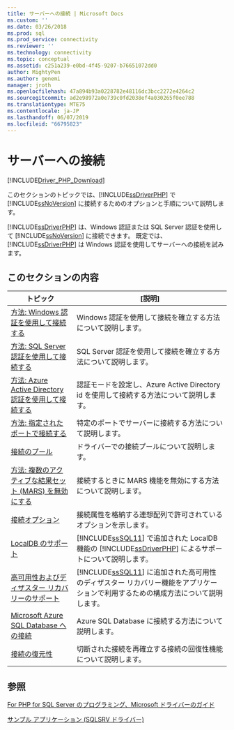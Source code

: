 ```yaml
---
title: サーバーへの接続 | Microsoft Docs
ms.custom: ''
ms.date: 03/26/2018
ms.prod: sql
ms.prod_service: connectivity
ms.reviewer: ''
ms.technology: connectivity
ms.topic: conceptual
ms.assetid: c251a239-e0bd-4f45-9207-b76651072dd0
author: MightyPen
ms.author: genemi
manager: jroth
ms.openlocfilehash: 47a894b93a0228782e48116dc3bcc2272e4264c2
ms.sourcegitcommit: ad2e98972a0e739c0fd2038ef4a030265f0ee788
ms.translationtype: MTE75
ms.contentlocale: ja-JP
ms.lasthandoff: 06/07/2019
ms.locfileid: "66795823"
---
```

# <a name="connecting-to-the-server"></a>サーバーへの接続
[!INCLUDE[Driver_PHP_Download](../../includes/driver_php_download.md)]

このセクションのトピックでは、[!INCLUDE[ssDriverPHP](../../includes/ssdriverphp_md.md)] で [!INCLUDE[ssNoVersion](../../includes/ssnoversion-md.md)] に接続するためのオプションと手順について説明します。  

[!INCLUDE[ssDriverPHP](../../includes/ssdriverphp_md.md)] は、Windows 認証または SQL Server 認証を使用して [!INCLUDE[ssNoVersion](../../includes/ssnoversion-md.md)] に接続できます。 既定では、 [!INCLUDE[ssDriverPHP](../../includes/ssdriverphp_md.md)] は Windows 認証を使用してサーバーへの接続を試みます。  

## <a name="in-this-section"></a>このセクションの内容  

|トピック|[説明]|  
|---------|---------------|  
|[方法: Windows 認証を使用して接続する](../../connect/php/how-to-connect-using-windows-authentication.md)|Windows 認証を使用して接続を確立する方法について説明します。|  
|[方法: SQL Server 認証を使用して接続する](../../connect/php/how-to-connect-using-sql-server-authentication.md)|SQL Server 認証を使用して接続を確立する方法について説明します。|  
|[方法: Azure Active Directory 認証を使用して接続する](../../connect/php/azure-active-directory.md)|認証モードを設定し、Azure Active Directory id を使用して接続する方法について説明します。|  
|[方法: 指定されたポートで接続する](../../connect/php/how-to-connect-on-a-specified-port.md)|特定のポートでサーバーに接続する方法について説明します。|  
|[接続のプール](../../connect/php/connection-pooling-microsoft-drivers-for-php-for-sql-server.md)|ドライバーでの接続プールについて説明します。|  
|[方法: 複数のアクティブな結果セット (MARS) を無効にする](../../connect/php/how-to-disable-multiple-active-resultsets-mars.md)|接続するときに MARS 機能を無効にする方法について説明します。|  
|[接続オプション](../../connect/php/connection-options.md)|接続属性を格納する連想配列で許可されているオプションを示します。|  
|[LocalDB のサポート](../../connect/php/php-driver-for-sql-server-support-for-localdb.md)|[!INCLUDE[ssSQL11](../../includes/sssql11-md.md)] で追加された LocalDB 機能の [!INCLUDE[ssDriverPHP](../../includes/ssdriverphp_md.md)] によるサポートについて説明します。|  
|[高可用性およびディザスター リカバリーのサポート](../../connect/php/php-driver-for-sql-server-support-for-high-availability-disaster-recovery.md)|[!INCLUDE[ssSQL11](../../includes/sssql11-md.md)] に追加された高可用性のディザスター リカバリー機能をアプリケーションで利用するための構成方法について説明します。|  
|[Microsoft Azure SQL Database への接続](../../connect/php/connecting-to-microsoft-azure-sql-database.md)|Azure SQL Database に接続する方法について説明します。|  
|[接続の復元性](../../connect/php/connection-resiliency.md)|切断された接続を再確立する接続の回復性機能について説明します。|  

## <a name="see-also"></a>参照  
[For PHP for SQL Server のプログラミング、Microsoft ドライバーのガイド](../../connect/php/programming-guide-for-php-sql-driver.md)

[サンプル アプリケーション &#40;SQLSRV ドライバー&#41;](../../connect/php/example-application-sqlsrv-driver.md)  
